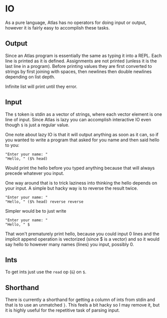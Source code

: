 # IO

As a pure language, Atlas has no operators for doing input or output, however it is fairly easy to accomplish these tasks.

## Output

Since an Atlas program is essentially the same as typing it into a REPL. Each line is printed as it is defined. Assignments are not printed (unless it is the last line in a program). Before printing values they are first converted to strings by first joining with spaces, then newlines then double newlines depending on list depth.

Infinite list will print until they error.

## Input

The `$` token is stdin as a vector of strings, where each vector element is one line of input. Since Atlas is lazy you can accomplish interactive IO even though `$` is just a regular value.

One note about lazy IO is that it will output anything as soon as it can, so if you wanted to write a program that asked for you name and then said hello to you:

    "Enter your name: "
    "Hello, " ($% head)

Would print the hello before you typed anything because that will always precede whatever you input.

One way around that is to trick laziness into thinking the hello depends on your input. A simple but hacky way is to reverse the result twice.

    "Enter your name: "
    "Hello, " ($% head) reverse reverse

Simpler would be to just write

    "Enter your name: "
    "Hello, " $

That won't prematurely print hello, because you could input 0 lines and the implicit append operation is vectorized (since $ is a vector) and so it would say hello to however many names (lines) you input, possibly 0.

## Ints

To get ints just use the `read` op (`&`) on `$`.

## Shorthand

There is currently a shorthand for getting a column of ints from stdin and that is to use an unmatched `}`. This feels a bit hacky so I may remove it, but it is highly useful for the repetitive task of parsing input.
